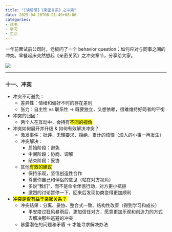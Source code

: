 ```yaml
---
title: "[读后感]《亲密关系》之冲突"
date: 2025-04-28T08:21:49+08:00
categories:
- 读书
- 学习
- 生活
---
```


一年前面试前公司时，老板问了一个 behavior question：如何应对与同事之间的冲突。早餐起床突然想起《亲密关系》之冲突章节，分享给大家。

![](/images/blog/global/17457998418927.jpg)

---

### 十一、冲突

- 冲突不可避免：
    - 差异性：情绪和偏好不时的存在差别
    - 张力：自主性 vs 联系性 -> 既要独立，又想依赖，很难维持好两者的平衡
- 冲突的归因：
    - 两个人在互动中，会持有<mark>不同的视角</mark>
- 冲突如何展开并升级 & 如何有效解决冲突？
    - 激发事件：批评、无理要求、拒绝、累计的烦恼（烦人的小事一再发生）
    - 冲突解决：
        - 启始阶段：避免
        - 中间阶段：协商、调解
        - 结束阶段：妥协
    - 其他<mark>有效的建议</mark>
        - 保持乐观，坚信创造性合作
        - 尊重你自己和伴侣的意见（站在对方视角）
        - 多说“我们”，而不是命令伴侣行动，对方更小抗拒
        - 激烈的讨论暂停一下，回来后发现协商变得更加顺利
- <mark>冲突是否有益于亲密关系？</mark>
    - 冲突结果：分离、妥协、整合式一致、结构性改善（得到学习和成长）
        - 平安度过狂风暴雨后，更加信任对方，愿意更加乐观和创造力的方式去解决那些逃避的冲突
    - 暴露潜在的问题和矛盾 -> 才能寻求解决办法

